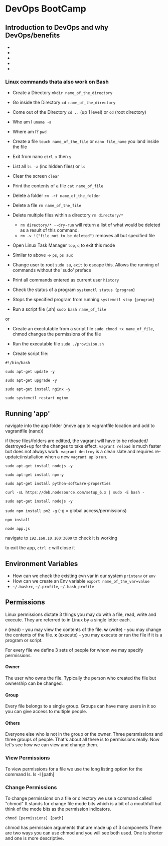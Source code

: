 # DevOps BootCamp

## Introduction to DevOps and why DevOps/benefits

-
-
-
-
-

### Linux commands thata also work on Bash
- Create a Directory `mkdir name_of_the_directory`
- Go inside the Directory `cd name_of_the_directory`
- Come out of the Directory `cd ..` (up 1 level) or `cd` (root directory)
- Who am I `uname -a`
- Where am I? `pwd`
- Create a file `touch name_of_the_file` or `nano file_name` you land inside the file
- Exit from nano `ctrl x` then `y`
- List all `ls -a` (inc hidden files) or `ls`
- Clear the screen `clear`
- Print the contents of a file `cat name_of_file`

- Delete a folder `rm -rf name_of_the_folder`
- Delete a file `rm name_of_the_file`
- Delete multiple files within a directory `rm directory/*`
	- `rm directory/* --dry-run` will return a list of what would be deleted as a result of this command.
	- `rm -v !("file_not_to_be_deleted")` removes all but specified file

- Open Linux Task Manager `top`, `q` to exit this mode
- Similar to above -> `ps`, `ps aux`
- Change user to root `sudo su`, `exit` to escape this. Allows the running of commands without the 'sudo' preface
- Print all commands entered as current user `history`
- Check the status of a program `systemctl status {program}`
- Stops the specified program from running `systemctl stop {program}`

- Run a script file (.sh) `sudo bash name_of_file`

or

- Create an exectutable from a script file `sudo chmod +x name_of_file`, chmod changes the permissions of the file
- Run the executable file `sudo ./provision.sh`



- Create script file:

```
#!/bin/bash

sudo apt-get update -y

sudo apt-get upgrade -y

sudo apt-get install nginx -y

sudo systemctl restart nginx
```

## Running 'app'

navigate into the app folder (move app to vagrantfile location and add to vagrantfile (nano))

if these files/folders are editted, the vagrant will have to be reloaded/ destroyed+up for the changes to take effect. `vagrant reload` is much faster but does not always work. `vagrant destroy` is a clean slate and requires re-update/installation when a new `vagrant up` is run.

`sudo apt-get install nodejs -y`

`sudo apt-get install npm-y`

`sudo apt-get install python-software-properties`

`curl -sL https://deb.nodesource.com/setup_6.x | sudo -E bash -`

`sudo apt-get install nodejs -y`

`sudo npm install pm2 -g` (-g = global access/permissions)

`npm install`

`node app.js`

navigate to `192.168.10.100:3000` to check it is working

to exit the app, `ctrl c` will close it

## Environment Variables

 - How can we check the existing evn var in our system `printenv` or `env`
 - How can we create an Env variable `export name_of_the_var=value`
 - `~/.bashrc`, `~/.profile`, `~/.bash_profile`






























## Permissions

Linux permissions dictate 3 things you may do with a file, read, write and execute. They are referred to in Linux by a single letter each.

__r__ (read) - you may view the contents of the file.
__w__ (write) - you may change the contents of the file.
__x__ (execute) - you may execute or run the file if it is a program or script.

For every file we define 3 sets of people for whom we may specify permissions.

#### Owner

The user who owns the file. Typically the person who created the file but ownership can be changed.

#### Group

Every file belongs to a single group. Groups can have many users in it so you can give access to multiple people.

#### Others

Everyone else who is not in the group or the owner.
Three persmissions and three groups of people. That's about all there is to permissions really. Now let's see how we can view and change them.



### View Permissions

To view permissions for a file we use the long listing option for the command ls.
ls -l [path]

### Change Permissions

To change permissions on a file or directory we use a command called "chmod" It stands for change file mode bits which is a bit of a mouthfull but think of the mode bits as the permission indicators.

```
chmod [permissions] [path]
```

chmod has permission arguments that are made up of 3 components
There are two ways you can use chmod and you will see both used. One is shorter and one is more descriptive.
